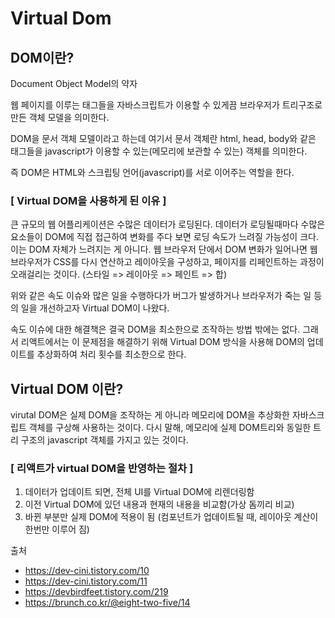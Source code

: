 # Virtual Dom

## DOM이란?

Document Object Model의 약자

웹 페이지를 이루는 태그들을 자바스크립트가 이용할 수 있게끔 브라우저가 트리구조로 만든 객체 모델을 의미한다.

DOM을 문서 객체 모델이라고 하는데 여기서 문서 객체란 html, head, body와 같은 태그들을 javascript가 이용할 수 있는(메모리에 보관할 수 있는) 객체를 의미한다.

즉 DOM은 HTML와 스크립팅 언어(javascript)를 서로 이어주는 역할을 한다.

### [ Virtual DOM을 사용하게 된 이유 ]

큰 규모의 웹 어플리케이션은 수많은 데이터가 로딩된다. 데이터가 로딩될때마다 수많은 요소들이 DOM에 직접 접근하여 변화를 주다 보면 로딩 속도가 느려질 가능성이 크다. 이는 DOM 자체가 느려지는 게 아니다. 웹 브라우저 단에서 DOM 변화가 일어나면 웹 브라우저가 CSS를 다시 연산하고 레이아웃을 구성하고, 페이지를 리페인트하는 과정이 오래걸리는 것이다. (스타일 =>  레이아웃 => 페인트 => 합)

위와 같은 속도 이슈와 많은 일을 수행하다가 버그가 발생하거나 브라우저가 죽는 일 등의 일을 개선하고자 Virtual DOM이 나왔다.

속도 이슈에 대한 해결책은 결국 DOM을 최소한으로 조작하는 방법 밖에는 없다. 그래서 리액트에서는 이 문제점을 해결하기 위해 Virtual DOM 방식을 사용해 DOM의 업데이트를 추상화하여 처리 횟수를 최소한으로 한다.



## Virtual DOM 이란?

virutal DOM은 실제 DOM을 조작하는 게 아니라 메모리에 DOM을 추상화한 자바스크립트 객체를 구상해 사용하는 것이다. 다시 말해, 메모리에 실제 DOM트리와 동일한 트리 구조의 javascript 객체를 가지고 있는 것이다.

### [ 리액트가 virtual DOM을 반영하는 절차 ]

1. 데이터가 업데이트 되면, 전체 UI를 Virtual DOM에 리렌더링함
2. 이전 Virtual DOM에 있던 내용과 현재의 내용을 비교함(가상 돔끼리 비교)
3. 바뀐 부분만 실제 DOM에 적용이 됨 (컴포넌트가 업데이트될 때, 레이아웃 계산이 한번만 이루어 짐)



출처  

- https://dev-cini.tistory.com/10
- https://dev-cini.tistory.com/11
- https://devbirdfeet.tistory.com/219
- https://brunch.co.kr/@eight-two-five/14

